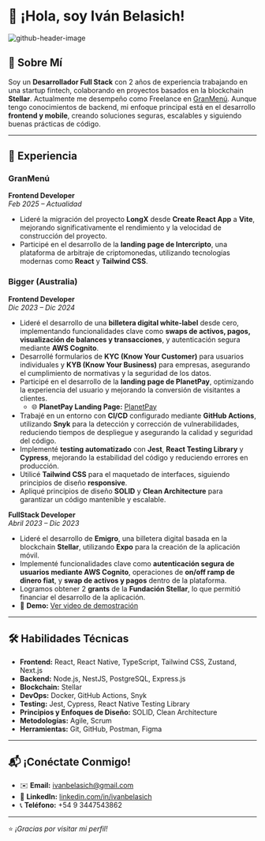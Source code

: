# 👋 ¡Hola, soy Iván Belasich! 

![github-header-image](https://github.com/user-attachments/assets/c2b69d49-bef8-4362-b29c-a0de471f6714)

## 🌟 Sobre Mí  
Soy un **Desarrollador Full Stack** con 2 años de experiencia trabajando en una startup fintech, colaborando en proyectos basados en la blockchain **Stellar**. Actualmente me desempeño como Freelance en [GranMenú](https://granmenu.me/). Aunque tengo conocimientos de backend, mi enfoque principal está en el desarrollo **frontend y mobile**, creando soluciones seguras, escalables y siguiendo buenas prácticas de código.  

---

## 🎯 Experiencia  

### **GranMenú**  
**Frontend Developer**  
_Feb 2025 – Actualidad_  
- Lideré la migración del proyecto **LongX** desde **Create React App** a **Vite**, mejorando significativamente el rendimiento y la velocidad de construcción del proyecto.  
- Participé en el desarrollo de la **landing page de Intercripto**, una plataforma de arbitraje de criptomonedas, utilizando tecnologías modernas como **React** y **Tailwind CSS**.  

### **Bigger (Australia)**  
**Frontend Developer**  
_Dic 2023 – Dic 2024_  
- Lideré el desarrollo de una **billetera digital white-label** desde cero, implementando funcionalidades clave como **swaps de activos, pagos, visualización de balances y transacciones**, y autenticación segura mediante **AWS Cognito**.  
- Desarrollé formularios de **KYC (Know Your Customer)** para usuarios individuales y **KYB (Know Your Business)** para empresas, asegurando el cumplimiento de normativas y la seguridad de los datos.  
- Participé en el desarrollo de la **landing page de PlanetPay**, optimizando la experiencia del usuario y mejorando la conversión de visitantes a clientes.  
  - 🌐 **PlanetPay Landing Page:** [PlanetPay](https://planetpay.io)  
- Trabajé en un entorno con **CI/CD** configurado mediante **GitHub Actions**, utilizando **Snyk** para la detección y corrección de vulnerabilidades, reduciendo tiempos de despliegue y asegurando la calidad y seguridad del código.  
- Implementé **testing automatizado** con **Jest**, **React Testing Library** y **Cypress**, mejorando la estabilidad del código y reduciendo errores en producción.  
- Utilicé **Tailwind CSS** para el maquetado de interfaces, siguiendo principios de diseño **responsive**.  
- Apliqué principios de diseño **SOLID** y **Clean Architecture** para garantizar un código mantenible y escalable.  

**FullStack Developer**  
_Abril 2023 – Dic 2023_  
- Lideré el desarrollo de **Emigro**, una billetera digital basada en la blockchain **Stellar**, utilizando **Expo** para la creación de la aplicación móvil.  
- Implementé funcionalidades clave como **autenticación segura de usuarios mediante AWS Cognito**, operaciones de **on/off ramp de dinero fiat**, y **swap de activos y pagos** dentro de la plataforma.  
- Logramos obtener 2 **grants** de la **Fundación Stellar**, lo que permitió financiar el desarrollo de la aplicación.  
- 🎥 **Demo:** [Ver video de demostración](https://www.youtube.com/watch?v=nS8COzNxajc)  

---

## 🛠️ Habilidades Técnicas  

- **Frontend:** React, React Native, TypeScript, Tailwind CSS, Zustand, Next.js  
- **Backend:** Node.js, NestJS, PostgreSQL, Express.js  
- **Blockchain:** Stellar  
- **DevOps:** Docker, GitHub Actions, Snyk  
- **Testing:** Jest, Cypress, React Native Testing Library  
- **Principios y Enfoques de Diseño:** SOLID, Clean Architecture  
- **Metodologías:** Agile, Scrum  
- **Herramientas:** Git, GitHub, Postman, Figma  

---

## 📬 ¡Conéctate Conmigo!  

- ✉️ **Email:** [ivanbelasich@gmail.com](mailto:ivanbelasich@gmail.com)  
- 💼 **LinkedIn:** [linkedin.com/in/ivanbelasich](https://linkedin.com/in/ivanbelasich)  
- 📞 **Teléfono:** +54 9 3447543862  

---

⭐️ *¡Gracias por visitar mi perfil!*  
